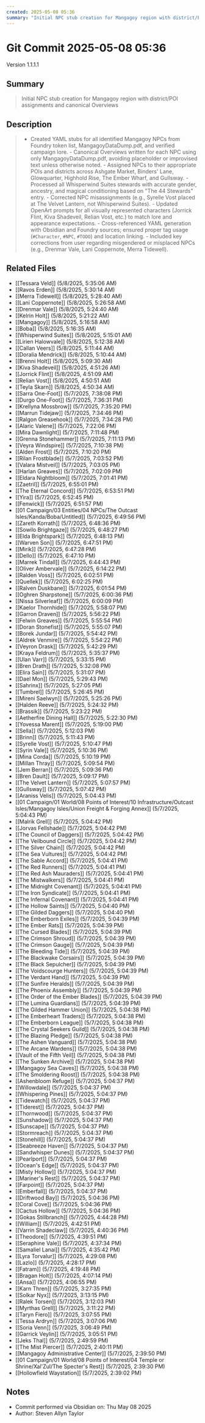 ```yaml
---
created: 2025-05-08 05:36
summary: "Initial NPC stub creation for Mangagoy region with district/POI assignments and canonical Overviews"
---
```


# Git Commit 2025-05-08 05:36

Version 1.1.1.1

## Summary
> Initial NPC stub creation for Mangagoy region with district/POI assignments and canonical Overviews

## Description
> - Created YAML stubs for all identified Mangagoy NPCs from Foundry token list, MangagoyDataDump.pdf, and verified campaign lore. - Canonical Overviews written for each NPC using only MangagoyDataDump.pdf, avoiding placeholder or improvised text unless otherwise noted. - Assigned NPCs to their appropriate POIs and districts across Ashgate Market, Binders' Lane, Glowquarter, Highhold Rise, The Ember Wharf, and Gullsway. - Processed all Whisperwind Suites stewards with accurate gender, ancestry, and magical conditioning based on "The 44 Stewards" entry. - Corrected NPC misassignments (e.g., Syrelle Vost placed at The Velvet Lantern, not Whisperwind Suites). - Updated OpenArt prompts for all visually represented characters (Jorrick Flint, Kiva Shadeveil, Relian Vost, etc.) to match lore and appearance expectations. - Cross-referenced YAML generation with Obsidian and Foundry sources; ensured proper tag usage (`#Character`, `#NPC`, `#TODO`) and location linking. - Included key corrections from user regarding misgendered or misplaced NPCs (e.g., Drenmar Vale, Lani Coppernote, Merra Tidewell).

## Related Files
- [[Tessara Veld]] (5/8/2025, 5:35:06 AM)
- [[Ravos Erden]] (5/8/2025, 5:30:14 AM)
- [[Merra Tidewell]] (5/8/2025, 5:28:40 AM)
- [[Lani Coppernote]] (5/8/2025, 5:26:58 AM)
- [[Drenmar Vale]] (5/8/2025, 5:24:40 AM)
- [[Kelrin Holt]] (5/8/2025, 5:21:22 AM)
- [[Mangagoy]] (5/8/2025, 5:16:58 AM)
- [[Boba]] (5/8/2025, 5:16:35 AM)
- [[Whisperwind Suites]] (5/8/2025, 5:15:01 AM)
- [[Lirien Halowvale]] (5/8/2025, 5:12:38 AM)
- [[Callan Veers]] (5/8/2025, 5:11:44 AM)
- [[Doralia Mendrick]] (5/8/2025, 5:10:44 AM)
- [[Brenni Holt]] (5/8/2025, 5:09:30 AM)
- [[Kiva Shadeveil]] (5/8/2025, 4:51:26 AM)
- [[Jorrick Flint]] (5/8/2025, 4:51:09 AM)
- [[Relian Vost]] (5/8/2025, 4:50:51 AM)
- [[Teyla Skarn]] (5/8/2025, 4:50:34 AM)
- [[Sarra One-Foot]] (5/7/2025, 7:38:08 PM)
- [[Durgo One-Foot]] (5/7/2025, 7:36:31 PM)
- [[Krellyna Mossbrow]] (5/7/2025, 7:35:20 PM)
- [[Marrun Tidejaw]] (5/7/2025, 7:34:46 PM)
- [[Ralgon Greasehook]] (5/7/2025, 7:34:28 PM)
- [[Alaric Valene]] (5/7/2025, 7:22:06 PM)
- [[Mira Dawnlight]] (5/7/2025, 7:11:48 PM)
- [[Grenna Stonehammer]] (5/7/2025, 7:11:13 PM)
- [[Veyra Windspire]] (5/7/2025, 7:10:38 PM)
- [[Alden Frost]] (5/7/2025, 7:10:20 PM)
- [[Rilan Frostblade]] (5/7/2025, 7:03:52 PM)
- [[Valara Mistveil]] (5/7/2025, 7:03:05 PM)
- [[Harlan Greaves]] (5/7/2025, 7:02:09 PM)
- [[Eldara Nightbloom]] (5/7/2025, 7:01:41 PM)
- [[Zaetril]] (5/7/2025, 6:55:01 PM)
- [[The Eternal Concord]] (5/7/2025, 6:53:51 PM)
- [[Yira]] (5/7/2025, 6:52:45 PM)
- [[Fenwick]] (5/7/2025, 6:51:57 PM)
- [[01 Campaign/03 Entities/04 NPCs/The Outcast Isles/Kanda/Boba/Untitled]] (5/7/2025, 6:49:56 PM)
- [[Zareth Korrath]] (5/7/2025, 6:48:36 PM)
- [[Sowilo Brightgaze]] (5/7/2025, 6:48:27 PM)
- [[Elda Brightspark]] (5/7/2025, 6:48:13 PM)
- [[Warven Son]] (5/7/2025, 6:47:51 PM)
- [[Mirik]] (5/7/2025, 6:47:28 PM)
- [[Dello]] (5/7/2025, 6:47:10 PM)
- [[Marrek Tindall]] (5/7/2025, 6:44:43 PM)
- [[Oliver Ambervale]] (5/7/2025, 6:14:22 PM)
- [[Ralden Voss]] (5/7/2025, 6:02:51 PM)
- [[Quellek]] (5/7/2025, 6:02:25 PM)
- [[Ralven Duskbane]] (5/7/2025, 6:01:54 PM)
- [[Oghren Sharpstone]] (5/7/2025, 6:00:36 PM)
- [[Nissa Silverleaf]] (5/7/2025, 6:00:09 PM)
- [[Kaelor Thornhide]] (5/7/2025, 5:58:07 PM)
- [[Garron Draven]] (5/7/2025, 5:56:22 PM)
- [[Felwin Greaves]] (5/7/2025, 5:55:54 PM)
- [[Doran Stonefist]] (5/7/2025, 5:55:07 PM)
- [[Borek  Jundar]] (5/7/2025, 5:54:42 PM)
- [[Aldrek Venmire]] (5/7/2025, 5:54:22 PM)
- [[Veyron Drask]] (5/7/2025, 5:42:29 PM)
- [[Kraya Feldrum]] (5/7/2025, 5:35:37 PM)
- [[Ulan Varr]] (5/7/2025, 5:33:15 PM)
- [[Bren Drath]] (5/7/2025, 5:32:08 PM)
- [[Elira Sain]] (5/7/2025, 5:31:07 PM)
- [[Dael Mon]] (5/7/2025, 5:29:43 PM)
- [[Sahrinx]] (5/7/2025, 5:27:05 PM)
- [[Tumbrel]] (5/7/2025, 5:26:45 PM)
- [[Mireni Saelwyn]] (5/7/2025, 5:25:26 PM)
- [[Halden Reeve]] (5/7/2025, 5:24:32 PM)
- [[Brassik]] (5/7/2025, 5:23:22 PM)
- [[Aetherfire Dining Hall]] (5/7/2025, 5:22:30 PM)
- [[Yovessa Marent]] (5/7/2025, 5:19:00 PM)
- [[Sella]] (5/7/2025, 5:12:03 PM)
- [[Brinn]] (5/7/2025, 5:11:43 PM)
- [[Syrelle Vost]] (5/7/2025, 5:10:47 PM)
- [[Syrin Vale]] (5/7/2025, 5:10:36 PM)
- [[Mina Corda]] (5/7/2025, 5:10:19 PM)
- [[Millan Thray]] (5/7/2025, 5:09:54 PM)
- [[Jem Berran]] (5/7/2025, 5:09:36 PM)
- [[Bren Dault]] (5/7/2025, 5:09:17 PM)
- [[The Velvet Lantern]] (5/7/2025, 5:07:57 PM)
- [[Gullsway]] (5/7/2025, 5:07:42 PM)
- [[Araniss Velis]] (5/7/2025, 5:04:43 PM)
- [[01 Campaign/01 World/08 Points of Interest/10 Infrastructure/Outcast Isles/Mangagoy Isles/Union Freight & Forging Annex]] (5/7/2025, 5:04:43 PM)
- [[Malrik Grell]] (5/7/2025, 5:04:42 PM)
- [[Jorvas Fellshade]] (5/7/2025, 5:04:42 PM)
- [[The Council of Daggers]] (5/7/2025, 5:04:42 PM)
- [[The Veilbound Circle]] (5/7/2025, 5:04:42 PM)
- [[The Silver Chain]] (5/7/2025, 5:04:42 PM)
- [[The Sea Vultures]] (5/7/2025, 5:04:42 PM)
- [[The Sable Accord]] (5/7/2025, 5:04:41 PM)
- [[The Red Runners]] (5/7/2025, 5:04:41 PM)
- [[The Red Ash Mauraders]] (5/7/2025, 5:04:41 PM)
- [[The Mistwalkers]] (5/7/2025, 5:04:41 PM)
- [[The Midnight Covenant]] (5/7/2025, 5:04:41 PM)
- [[The Iron Syndicate]] (5/7/2025, 5:04:41 PM)
- [[The Infernal Covenant]] (5/7/2025, 5:04:41 PM)
- [[The Hollow Saints]] (5/7/2025, 5:04:40 PM)
- [[The Gilded Daggers]] (5/7/2025, 5:04:40 PM)
- [[The Emberborn Exiles]] (5/7/2025, 5:04:39 PM)
- [[The Ember Rats]] (5/7/2025, 5:04:39 PM)
- [[The Cursed Blades]] (5/7/2025, 5:04:39 PM)
- [[The Crimson Shroud]] (5/7/2025, 5:04:39 PM)
- [[The Crimson Gauge]] (5/7/2025, 5:04:39 PM)
- [[The Bleeding Tide]] (5/7/2025, 5:04:39 PM)
- [[The Blackwake Corsairs]] (5/7/2025, 5:04:39 PM)
- [[The Black Sepulcher]] (5/7/2025, 5:04:39 PM)
- [[The Voidscourge Hunters]] (5/7/2025, 5:04:39 PM)
- [[The Verdant Hand]] (5/7/2025, 5:04:39 PM)
- [[The Sunfire Heralds]] (5/7/2025, 5:04:39 PM)
- [[The Phoenix Assembly]] (5/7/2025, 5:04:39 PM)
- [[The Order of the Ember Blades]] (5/7/2025, 5:04:39 PM)
- [[The Lumina Guardians]] (5/7/2025, 5:04:39 PM)
- [[The Gilded Hammer Union]] (5/7/2025, 5:04:38 PM)
- [[The Emberheart Traders]] (5/7/2025, 5:04:38 PM)
- [[The Emberborn League]] (5/7/2025, 5:04:38 PM)
- [[The Crystal Seekers Guild]] (5/7/2025, 5:04:38 PM)
- [[The Blazing Pledge]] (5/7/2025, 5:04:38 PM)
- [[The Ashen Vanguard]] (5/7/2025, 5:04:38 PM)
- [[The Arcane Wardens]] (5/7/2025, 5:04:38 PM)
- [[Vault of the Fifth Veil]] (5/7/2025, 5:04:38 PM)
- [[The Sunken Archive]] (5/7/2025, 5:04:38 PM)
- [[Mangagoy Sea Caves]] (5/7/2025, 5:04:38 PM)
- [[The Smoldering Roost]] (5/7/2025, 5:04:38 PM)
- [[Ashenbloom Refuge]] (5/7/2025, 5:04:37 PM)
- [[Willowdale]] (5/7/2025, 5:04:37 PM)
- [[Whispering Pines]] (5/7/2025, 5:04:37 PM)
- [[Tidewatch]] (5/7/2025, 5:04:37 PM)
- [[Tiderest]] (5/7/2025, 5:04:37 PM)
- [[Thornwood]] (5/7/2025, 5:04:37 PM)
- [[Sunshadow]] (5/7/2025, 5:04:37 PM)
- [[Sunscape]] (5/7/2025, 5:04:37 PM)
- [[Stormreach]] (5/7/2025, 5:04:37 PM)
- [[Stonehill]] (5/7/2025, 5:04:37 PM)
- [[Seabreeze Haven]] (5/7/2025, 5:04:37 PM)
- [[Sandwhisper Dunes]] (5/7/2025, 5:04:37 PM)
- [[Pearlport]] (5/7/2025, 5:04:37 PM)
- [[Ocean's Edge]] (5/7/2025, 5:04:37 PM)
- [[Misty Hollow]] (5/7/2025, 5:04:37 PM)
- [[Mariner's Rest]] (5/7/2025, 5:04:37 PM)
- [[Farpoint]] (5/7/2025, 5:04:37 PM)
- [[Emberfall]] (5/7/2025, 5:04:37 PM)
- [[Driftwood Bay]] (5/7/2025, 5:04:36 PM)
- [[Coral Cove]] (5/7/2025, 5:04:36 PM)
- [[Cactus Hollow]] (5/7/2025, 5:04:36 PM)
- [[Gokas Stillbranch]] (5/7/2025, 4:44:28 PM)
- [[William]] (5/7/2025, 4:42:51 PM)
- [[Varrin Shadeclaw]] (5/7/2025, 4:40:36 PM)
- [[Theodore]] (5/7/2025, 4:39:51 PM)
- [[Seraphine Vale]] (5/7/2025, 4:37:34 PM)
- [[Samaliel Lanai]] (5/7/2025, 4:35:42 PM)
- [[Lyra Torvalur]] (5/7/2025, 4:29:08 PM)
- [[Lazlo]] (5/7/2025, 4:28:17 PM)
- [[Fatram]] (5/7/2025, 4:19:48 PM)
- [[Bragan Holt]] (5/7/2025, 4:07:14 PM)
- [[Ansa]] (5/7/2025, 4:06:55 PM)
- [[Karn Thren]] (5/7/2025, 3:27:35 PM)
- [[Solkar Nyx]] (5/7/2025, 3:13:15 PM)
- [[Ralek Torsen]] (5/7/2025, 3:12:03 PM)
- [[Myrthas Grell]] (5/7/2025, 3:11:22 PM)
- [[Taryn Fiero]] (5/7/2025, 3:07:55 PM)
- [[Tessa Ardryn]] (5/7/2025, 3:07:06 PM)
- [[Soria Venn]] (5/7/2025, 3:06:49 PM)
- [[Garrick Veylin]] (5/7/2025, 3:05:51 PM)
- [[Jeks Thal]] (5/7/2025, 2:49:59 PM)
- [[The Mist Piercer]] (5/7/2025, 2:40:11 PM)
- [[Mangagoy Administrative Center]] (5/7/2025, 2:39:50 PM)
- [[01 Campaign/01 World/08 Points of Interest/04 Temple or Shrine/Xal'Zul/The Specter's Rest]] (5/7/2025, 2:39:30 PM)
- [[Hollowfield Waystation]] (5/7/2025, 2:39:02 PM)

## Notes
- Commit performed via Obsidian on: Thu May 08 2025
- Author: Steven Allyn Taylor

